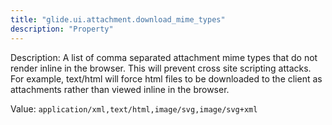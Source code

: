 ```yaml
---
title: "glide.ui.attachment.download_mime_types"
description: "Property"
---
```


Description: A list of comma separated attachment mime types that do not render inline in the browser. This will prevent cross site scripting attacks. For example, text/html will force html files to be downloaded to the client as attachments rather than viewed inline in the browser.

Value: `application/xml,text/html,image/svg,image/svg+xml`